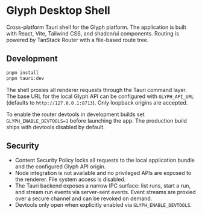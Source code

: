 # Glyph Desktop Shell

Cross-platform Tauri shell for the Glyph platform. The application is built with React, Vite, Tailwind CSS, and shadcn/ui components. Routing is powered by TanStack Router with a file-based route tree.

## Development

```bash
pnpm install
pnpm tauri:dev
```

The shell proxies all renderer requests through the Tauri command layer. The base URL for the local Glyph API can be configured with `GLYPH_API_URL` (defaults to `http://127.0.0.1:8713`). Only loopback origins are accepted.

To enable the router devtools in development builds set `GLYPH_ENABLE_DEVTOOLS=1` before launching the app. The production build ships with devtools disabled by default.

## Security

- Content Security Policy locks all requests to the local application bundle and the configured Glyph API origin.
- Node integration is not available and no privileged APIs are exposed to the renderer. File system access is disabled.
- The Tauri backend exposes a narrow IPC surface: list runs, start a run, and stream run events via server-sent events. Event streams are proxied over a secure channel and can be revoked on demand.
- Devtools only open when explicitly enabled via `GLYPH_ENABLE_DEVTOOLS`.
